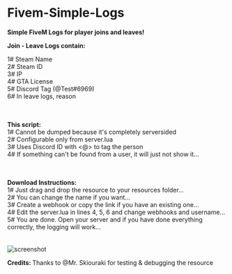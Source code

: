 # Fivem-Simple-Logs
<strong>Simple FiveM Logs for player joins and leaves! </strong>

<strong>Join - Leave Logs contain: </strong> <br>

1# Steam Name <br>
2# Steam ID <br>
3# IP <br> 
4# GTA License <br>
5# Discord Tag (@Test#6969) <br>
6# In leave logs, reason <br>
<br><br>

<strong>This script: </strong> <br>
1# Cannot be dumped because it's completely serversided <br>
2# Configurable only from server.lua <br>
3# Uses Discord ID with <@> to tag the person <br>
4# If something can't be found from a user, it will just not show it... <br>
<br><br>

<strong>Download Instructions: </strong> <br>
1# Just drag and drop the resource to your resources folder... <br>
2# You can change the name if you want... <br>
3# Create a webhook or copy the link if you have an existing one... <br>
4# Edit the server.lua in lines 4, 5, 6 and change webhooks and username... <br>
5# You are done. Open your server and if you have done everything correctly, the logging will work... <br>
<br><br>
![screenshot](https://user-images.githubusercontent.com/82139583/113983482-9fc28e00-9852-11eb-9b41-3138d05d8b56.png)

<strong>Credits: </strong>
Thanks to @Mr. Skiouraki for testing & debugging the resource

